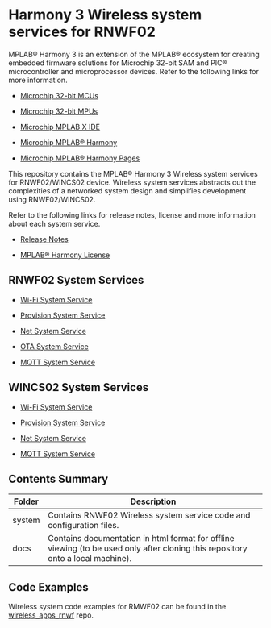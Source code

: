 ﻿# Harmony 3 Wireless system services for RNWF02

MPLAB® Harmony 3 is an extension of the MPLAB® ecosystem for creating embedded firmware solutions for Microchip 32-bit SAM and PIC® microcontroller and microprocessor devices.  Refer to the following links for more information.

- [Microchip 32-bit MCUs](https://www.microchip.com/design-centers/32-bit)

- [Microchip 32-bit MPUs](https://www.microchip.com/design-centers/32-bit-mpus)

- [Microchip MPLAB X IDE](https://www.microchip.com/mplab/mplab-x-ide)

- [Microchip MPLAB® Harmony](https://www.microchip.com/mplab/mplab-harmony)

- [Microchip MPLAB® Harmony Pages](https://microchip-mplab-harmony.github.io/)

This repository contains the MPLAB® Harmony 3 Wireless system services for RNWF02/WINCS02 device. Wireless system services abstracts out the complexities of a networked system design and simplifies development using RNWF02/WINCS02. 

Refer to the following links for release notes, license and more information about each system service.

- [Release Notes](./release_notes.md)

- [MPLAB® Harmony License](Microchip_SLA001.md)

## RNWF02 System Services

- [Wi-Fi System Service](system/Wifi/docs/readme.md)

- [Provision System Service](system/Wifiprov/docs/readme.md)

- [Net System Service](system/Net/docs/readme.md)

- [OTA System Service](system/Ota/docs/readme.md)

- [MQTT System Service](system/Mqtt/docs/readme.md)

## WINCS02 System Services

- [Wi-Fi System Service](system/Wifi/docs/readme_wincs02.md)

- [Provision System Service](system/Wifiprov/docs/readme_wincs02.md)

- [Net System Service](system/Net/docs/readme_wincs02.md)

- [MQTT System Service](system/Mqtt/docs/readme_wincs02.md)

## Contents Summary

|Folder|Description|
|------|-----------|
|system|Contains RNWF02 Wireless system service code and configuration files.|
|docs  |Contains documentation in html format for offline viewing (to be used only after cloning this repository onto a local machine).|


## Code Examples

Wireless system code examples for RMWF02 can be found in the [wireless_apps_rnwf](https://github.com/Microchip-MPLAB-Harmony/wireless_apps_rnwf) repo.


